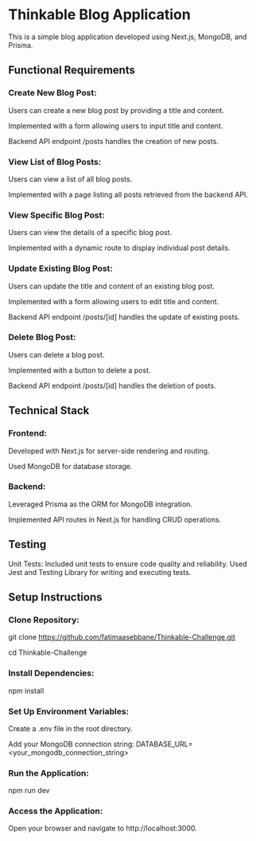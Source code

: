 # Thinkable Blog Application
This is a simple blog application developed using Next.js, MongoDB, and Prisma.

## Functional Requirements

### Create New Blog Post:

Users can create a new blog post by providing a title and content.

Implemented with a form allowing users to input title and content.

Backend API endpoint /posts handles the creation of new posts.

### View List of Blog Posts:

Users can view a list of all blog posts.

Implemented with a page listing all posts retrieved from the backend API.

### View Specific Blog Post:

Users can view the details of a specific blog post.

Implemented with a dynamic route to display individual post details.

### Update Existing Blog Post:

Users can update the title and content of an existing blog post.

Implemented with a form allowing users to edit title and content.

Backend API endpoint /posts/[id] handles the update of existing posts.

### Delete Blog Post:

Users can delete a blog post.

Implemented with a button to delete a post.

Backend API endpoint /posts/[id] handles the deletion of posts.

## Technical Stack
### Frontend:
Developed with Next.js for server-side rendering and routing.

Used MongoDB for database storage.

### Backend:
Leveraged Prisma as the ORM for MongoDB integration.

Implemented API routes in Next.js for handling CRUD operations.

## Testing
Unit Tests:
Included unit tests to ensure code quality and reliability.
Used Jest and Testing Library for writing and executing tests.


## Setup Instructions
### Clone Repository:

git clone https://github.com/fatimaasebbane/Thinkable-Challenge.git

cd Thinkable-Challenge

### Install Dependencies:

npm install

### Set Up Environment Variables:

Create a .env file in the root directory.

Add your MongoDB connection string:
DATABASE_URL=<your_mongodb_connection_string>

### Run the Application:
npm run dev

### Access the Application:
Open your browser and navigate to http://localhost:3000.
